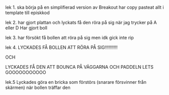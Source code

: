 lek 1. ska börja på en simplifierad version av Breakout
har copy pasteat allt i template till episkkod

lek 2. har gjort plattan och lyckats få den röra på sig när jag trycker på A eller D
 Har gjort boll

lek 3. har försökt få bollen att röra på sig men idk gick inte rip

lek 4. LYCKADES FÅ BOLLEN ATT RÖRA PÅ SIG!!!!!!!!!!

OCH

LYCKADES FÅ DEN ATT BOUNCA PÅ VÄGGARNA OCH PADDELN LETS GOOOOOOOOOOO

lek.5 Lyckades  göra en bricka som förstörs (snarare försvinner från skärmen) när bollen träffar den

